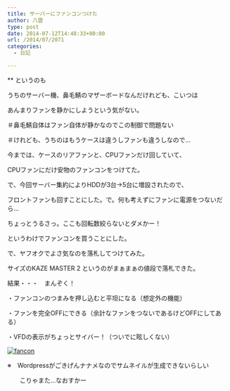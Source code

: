 ```yaml
---
title: サーバーにファンコンつけた
author: 八雲
type: post
date: 2014-07-12T14:48:33+00:00
url: /2014/07/2071
categories:
  - 日記

---
```

** というのも
  
うちのサーバー機、鼻毛鯖のマザーボードなんだけれども、こいつは
  
あんまりファンを静かにしようという気がない。
  
＃鼻毛鯖自体はファン自体が静かなのでこの制御で問題ない
  
＃けれども、うちのはもうケースは違うしファンも違うしなので…

今までは、ケースのリアファンと、CPUファンだけ回していて、
  
CPUファンにだけ安物のファンコンをつけてた。

で、今回サーバー集約によりHDDが3台→5台に増設されたので、
  
フロントファンも回すことにした。で。何も考えずにファンに電源をつないだら…
  
ちょっとうるさっ。ここも回転数絞らないとダメかー！

というわけでファンコンを買うことにした。
  
で、ヤフオクでよさ気なのを落札してつけてみた。
  
サイズのKAZE MASTER 2 というのがまぁまぁの値段で落札できた。

結果・・・　まんぞく！
  
・ファンコンのつまみを押し込むと平坦になる（想定外の機能）
  
・ファンを完全OFFにできる（余計なファンをつないであるけどOFFにしてある）
  
・VFDの表示がちょっとサイバー！（ついでに眩しくない）
  
[<img src="https://obs.maoh.company/yakumoblog/2018/07/fancon.jpg" alt="fancon" class="alignnone size-full wp-image-2076" srcset="https://obs.maoh.company/yakumoblog/2018/07/fancon.jpg 1500w, https://obs.maoh.company/yakumoblog/2018/07/fancon-213x300.jpg 213w, https://obs.maoh.company/yakumoblog/2018/07/fancon-768x1081.jpg 768w, https://obs.maoh.company/yakumoblog/2018/07/fancon-727x1024.jpg 727w" sizes="(max-width: 1500px) 100vw, 1500px" />][1]

※　Wordpressがごきげんナナメなのでサムネイルが生成できないらしい
  
　　こりゃまた…なおすかー

 [1]: https://obs.maoh.company/yakumoblog/2018/07/fancon.jpg